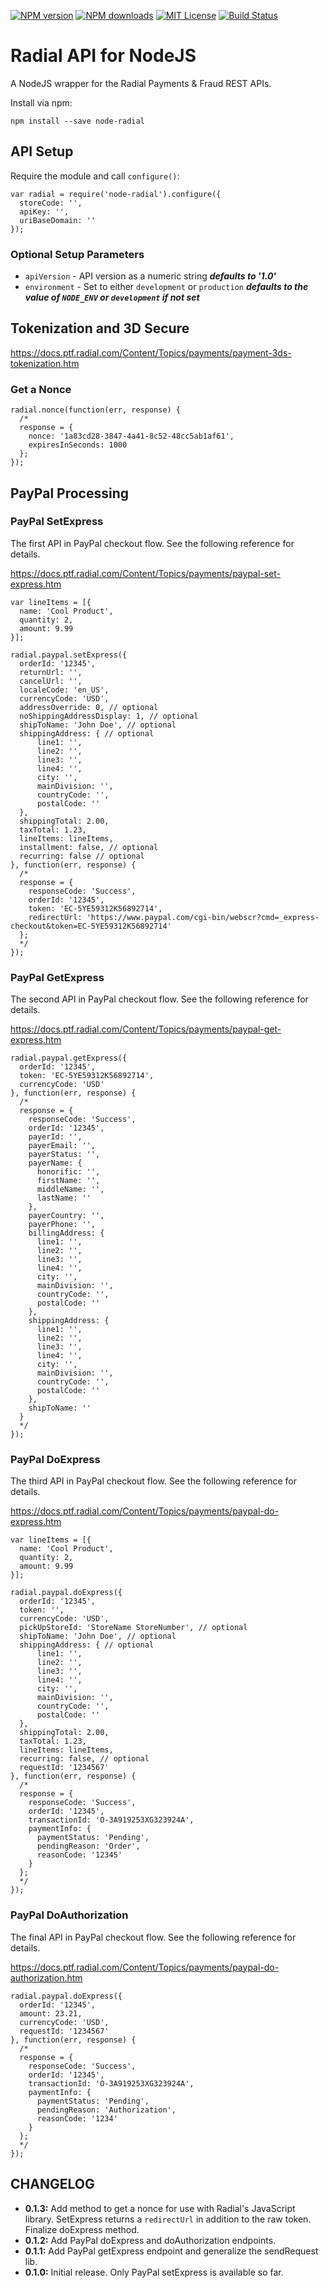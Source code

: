 [![NPM version][npm-version-image]][npm-url] [![NPM downloads][npm-downloads-image]][npm-url] [![MIT License][license-image]][license-url] [![Build Status][travis-image]][travis-url]

# Radial API for NodeJS

A NodeJS wrapper for the Radial Payments & Fraud REST APIs.

Install via npm:

```
npm install --save node-radial
```

## API Setup

Require the module and call `configure()`:

```
var radial = require('node-radial').configure({
  storeCode: '',
  apiKey: '',
  uriBaseDomain: ''
});
```

### Optional Setup Parameters

- `apiVersion` - API version as a numeric string **_defaults to '1.0'_**
- `environment` - Set to either `development` or `production` **_defaults to the value of `NODE_ENV` or `development` if not set_**

## Tokenization and 3D Secure

<https://docs.ptf.radial.com/Content/Topics/payments/payment-3ds-tokenization.htm>

### Get a Nonce

```
radial.nonce(function(err, response) {
  /*
  response = {
    nonce: '1a83cd28-3847-4a41-8c52-48cc5ab1af61',
    expiresInSeconds: 1000
  };
});
```

## PayPal Processing

### PayPal SetExpress

The first API in PayPal checkout flow. See the following reference for details.

<https://docs.ptf.radial.com/Content/Topics/payments/paypal-set-express.htm>

```
var lineItems = [{
  name: 'Cool Product',
  quantity: 2,
  amount: 9.99
}];

radial.paypal.setExpress({
  orderId: '12345',
  returnUrl: '',
  cancelUrl: '',
  localeCode: 'en_US',
  currencyCode: 'USD',
  addressOverride: 0, // optional
  noShippingAddressDisplay: 1, // optional
  shipToName: 'John Doe', // optional
  shippingAddress: { // optional
      line1: '',
      line2: '',
      line3: '',
      line4: '',
      city: '',
      mainDivision: '',
      countryCode: '',
      postalCode: ''
  },
  shippingTotal: 2.00,
  taxTotal: 1.23,
  lineItems: lineItems,
  installment: false, // optional
  recurring: false // optional
}, function(err, response) {
  /*
  response = {
    responseCode: 'Success',
    orderId: '12345',
    token: 'EC-5YE59312K56892714',
    redirectUrl: 'https://www.paypal.com/cgi-bin/webscr?cmd=_express-checkout&token=EC-5YE59312K56892714'
  };
  */
});
```

### PayPal GetExpress

The second API in PayPal checkout flow. See the following reference for details.

<https://docs.ptf.radial.com/Content/Topics/payments/paypal-get-express.htm>

```
radial.paypal.getExpress({
  orderId: '12345',
  token: 'EC-5YE59312K56892714',
  currencyCode: 'USD'
}, function(err, response) {
  /*
  response = {
    responseCode: 'Success',
    orderId: '12345',
    payerId: '',
    payerEmail: '',
    payerStatus: '',
    payerName: {
      honorific: '',
      firstName: '',
      middleName: '',
      lastName: ''
    },
    payerCountry: '',
    payerPhone: '',
    billingAddress: {
      line1: '',
      line2: '',
      line3: '',
      line4: '',
      city: '',
      mainDivision: '',
      countryCode: '',
      postalCode: ''
    },
    shippingAddress: {
      line1: '',
      line2: '',
      line3: '',
      line4: '',
      city: '',
      mainDivision: '',
      countryCode: '',
      postalCode: ''
    },
    shipToName: ''
  }
  */
});
```

### PayPal DoExpress

The third API in PayPal checkout flow. See the following reference for details.

<https://docs.ptf.radial.com/Content/Topics/payments/paypal-do-express.htm>

```
var lineItems = [{
  name: 'Cool Product',
  quantity: 2,
  amount: 9.99
}];

radial.paypal.doExpress({
  orderId: '12345',
  token: '',
  currencyCode: 'USD',
  pickUpStoreId: 'StoreName StoreNumber', // optional
  shipToName: 'John Doe', // optional
  shippingAddress: { // optional
      line1: '',
      line2: '',
      line3: '',
      line4: '',
      city: '',
      mainDivision: '',
      countryCode: '',
      postalCode: ''
  },
  shippingTotal: 2.00,
  taxTotal: 1.23,
  lineItems: lineItems,
  recurring: false, // optional
  requestId: '1234567'
}, function(err, response) {
  /*
  response = {
    responseCode: 'Success',
    orderId: '12345',
    transactionId: 'O-3A919253XG323924A',
    paymentInfo: {
      paymentStatus: 'Pending',
      pendingReason: 'Order',
      reasonCode: '12345'
    }
  };
  */
});
```

### PayPal DoAuthorization

The final API in PayPal checkout flow. See the following reference for details.

<https://docs.ptf.radial.com/Content/Topics/payments/paypal-do-authorization.htm>

```
radial.paypal.doExpress({
  orderId: '12345',
  amount: 23.21,
  currencyCode: 'USD',
  requestId: '1234567'
}, function(err, response) {
  /*
  response = {
    responseCode: 'Success',
    orderId: '12345',
    transactionId: 'O-3A919253XG323924A',
    paymentInfo: {
      paymentStatus: 'Pending',
      pendingReason: 'Authorization',
      reasonCode: '1234'
    }
  };
  */
});
```

## CHANGELOG

- **0.1.3:** Add method to get a nonce for use with Radial's JavaScript library. SetExpress returns a `redirectUrl` in addition to the raw token. Finalize doExpress method.
- **0.1.2:** Add PayPal doExpress and doAuthorization endpoints.
- **0.1.1:** Add PayPal getExpress endpoint and generalize the sendRequest lib.
- **0.1.0:** Initial release. Only PayPal setExpress is available so far.

[license-image]: http://img.shields.io/badge/license-MIT-blue.svg?style=flat-square
[license-url]: https://github.com/giftnix/radial/blob/master/LICENSE
[npm-downloads-image]: http://img.shields.io/npm/dm/node-radial.svg?style=flat-square
[npm-url]: https://npmjs.org/package/node-radial
[npm-version-image]: http://img.shields.io/npm/v/node-radial.svg?style=flat-square
[travis-image]: http://img.shields.io/travis/giftnix/node-radial.svg?style=flat-square
[travis-url]: http://travis-ci.org/giftnix/node-radial
